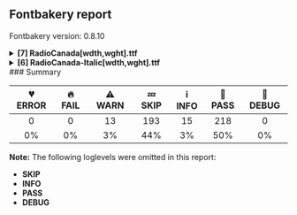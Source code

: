 ## Fontbakery report

Fontbakery version: 0.8.10

<details><summary><b>[7] RadioCanada[wdth,wght].ttf</b></summary><div><details><summary>⚠ <b>WARN:</b> Checking OS/2 achVendID. (<a href="https://font-bakery.readthedocs.io/en/stable/fontbakery/profiles/googlefonts.html#com.google.fonts/check/vendor_id">com.google.fonts/check/vendor_id</a>)</summary><div>


* ⚠ **WARN** OS/2 VendorID value 'NONE' is not yet recognized. If you registered it recently, then it's safe to ignore this warning message. Otherwise, you should set it to your own unique 4 character code, and register it with Microsoft at https://www.microsoft.com/typography/links/vendorlist.aspx
 [code: unknown]
</div></details><details><summary>⚠ <b>WARN:</b> Are there caret positions declared for every ligature? (<a href="https://font-bakery.readthedocs.io/en/stable/fontbakery/profiles/googlefonts.html#com.google.fonts/check/ligature_carets">com.google.fonts/check/ligature_carets</a>)</summary><div>


* ⚠ **WARN** This font lacks caret position values for ligature glyphs on its GDEF table. [code: lacks-caret-pos]
</div></details><details><summary>⚠ <b>WARN:</b> Is there kerning info for non-ligated sequences? (<a href="https://font-bakery.readthedocs.io/en/stable/fontbakery/profiles/googlefonts.html#com.google.fonts/check/kerning_for_non_ligated_sequences">com.google.fonts/check/kerning_for_non_ligated_sequences</a>)</summary><div>


* ⚠ **WARN** GPOS table lacks kerning info for the following non-ligated sequences:

	- d + uni0315

	- f + f

	- f + i

	- i + f

	- f + l

	- l + f

	- i + l

	- uni0295 + uni0315

	- uni0315 + uni02B7

	- l + uni0315

	- uni1E5B + uni0315 

	- And t + uni0315 [code: lacks-kern-info]
</div></details><details><summary>⚠ <b>WARN:</b> Ensure fonts have ScriptLangTags declared on the 'meta' table. (<a href="https://font-bakery.readthedocs.io/en/stable/fontbakery/profiles/googlefonts.html#com.google.fonts/check/meta/script_lang_tags">com.google.fonts/check/meta/script_lang_tags</a>)</summary><div>


* ⚠ **WARN** This font file does not have a 'meta' table. [code: lacks-meta-table]
</div></details><details><summary>⚠ <b>WARN:</b> Check font contains no unreachable glyphs (<a href="https://font-bakery.readthedocs.io/en/stable/fontbakery/profiles/universal.html#com.google.fonts/check/unreachable_glyphs">com.google.fonts/check/unreachable_glyphs</a>)</summary><div>


* ⚠ **WARN** The following glyphs could not be reached by codepoint or substitution rules:

	- macronmod
 [code: unreachable-glyphs]
</div></details><details><summary>⚠ <b>WARN:</b> Ensure dotted circle glyph is present and can attach marks. (<a href="https://font-bakery.readthedocs.io/en/stable/fontbakery/profiles/universal.html#com.google.fonts/check/dotted_circle">com.google.fonts/check/dotted_circle</a>)</summary><div>


* ⚠ **WARN** No dotted circle glyph present [code: missing-dotted-circle]
</div></details><details><summary>⚠ <b>WARN:</b> Are there any misaligned on-curve points? (<a href="https://font-bakery.readthedocs.io/en/stable/fontbakery/profiles/<Section: Outline Correctness Checks>.html#com.google.fonts/check/outline_alignment_miss">com.google.fonts/check/outline_alignment_miss</a>)</summary><div>


* ⚠ **WARN** The following glyphs have on-curve points which have potentially incorrect y coordinates:

	* Aring (U+00C5): X=411.0,Y=691.5 (should be at cap-height 690?)

	* Aring (U+00C5): X=245.5,Y=691.5 (should be at cap-height 690?)

	* IJ (U+0132): X=356.0,Y=-1.0 (should be at baseline 0?)

	* oe (U+0153): X=722.0,Y=1.5 (should be at baseline 0?)

	* uni018F (U+018F): X=246.0,Y=690.5 (should be at cap-height 690?)

	* uni0194 (U+0194): X=365.5,Y=-1.5 (should be at baseline 0?)

	* Aringacute (U+01FA): X=411.0,Y=691.5 (should be at cap-height 690?)

	* Aringacute (U+01FA): X=245.5,Y=691.5 (should be at cap-height 690?)

	* uni02B8 (U+02B8): X=11.0,Y=691.0 (should be at cap-height 690?)

	* uni02B8 (U+02B8): X=77.0,Y=691.0 (should be at cap-height 690?) 

	* And 12 more.

Use -F or --full-lists to disable shortening of long lists. [code: found-misalignments]
</div></details><br></div></details><details><summary><b>[6] RadioCanada-Italic[wdth,wght].ttf</b></summary><div><details><summary>⚠ <b>WARN:</b> Checking OS/2 achVendID. (<a href="https://font-bakery.readthedocs.io/en/stable/fontbakery/profiles/googlefonts.html#com.google.fonts/check/vendor_id">com.google.fonts/check/vendor_id</a>)</summary><div>


* ⚠ **WARN** OS/2 VendorID value 'NONE' is not yet recognized. If you registered it recently, then it's safe to ignore this warning message. Otherwise, you should set it to your own unique 4 character code, and register it with Microsoft at https://www.microsoft.com/typography/links/vendorlist.aspx
 [code: unknown]
</div></details><details><summary>⚠ <b>WARN:</b> Are there caret positions declared for every ligature? (<a href="https://font-bakery.readthedocs.io/en/stable/fontbakery/profiles/googlefonts.html#com.google.fonts/check/ligature_carets">com.google.fonts/check/ligature_carets</a>)</summary><div>


* ⚠ **WARN** This font lacks caret position values for ligature glyphs on its GDEF table. [code: lacks-caret-pos]
</div></details><details><summary>⚠ <b>WARN:</b> Is there kerning info for non-ligated sequences? (<a href="https://font-bakery.readthedocs.io/en/stable/fontbakery/profiles/googlefonts.html#com.google.fonts/check/kerning_for_non_ligated_sequences">com.google.fonts/check/kerning_for_non_ligated_sequences</a>)</summary><div>


* ⚠ **WARN** GPOS table lacks kerning info for the following non-ligated sequences:

	- d + uni0315

	- f + f

	- f + i

	- i + f

	- f + l

	- l + f

	- i + l

	- uni0295 + uni0315

	- uni0315 + uni02B7

	- l + uni0315

	- uni1E5B + uni0315 

	- And t + uni0315 [code: lacks-kern-info]
</div></details><details><summary>⚠ <b>WARN:</b> Ensure fonts have ScriptLangTags declared on the 'meta' table. (<a href="https://font-bakery.readthedocs.io/en/stable/fontbakery/profiles/googlefonts.html#com.google.fonts/check/meta/script_lang_tags">com.google.fonts/check/meta/script_lang_tags</a>)</summary><div>


* ⚠ **WARN** This font file does not have a 'meta' table. [code: lacks-meta-table]
</div></details><details><summary>⚠ <b>WARN:</b> Ensure dotted circle glyph is present and can attach marks. (<a href="https://font-bakery.readthedocs.io/en/stable/fontbakery/profiles/universal.html#com.google.fonts/check/dotted_circle">com.google.fonts/check/dotted_circle</a>)</summary><div>


* ⚠ **WARN** No dotted circle glyph present [code: missing-dotted-circle]
</div></details><details><summary>⚠ <b>WARN:</b> Are there any misaligned on-curve points? (<a href="https://font-bakery.readthedocs.io/en/stable/fontbakery/profiles/<Section: Outline Correctness Checks>.html#com.google.fonts/check/outline_alignment_miss">com.google.fonts/check/outline_alignment_miss</a>)</summary><div>


* ⚠ **WARN** The following glyphs have on-curve points which have potentially incorrect y coordinates:

	* exclam (U+0021): X=133.0,Y=-0.5 (should be at baseline 0?)

	* period (U+002E): X=85.0,Y=-0.5 (should be at baseline 0?)

	* two (U+0032): X=272.5,Y=688.0 (should be at cap-height 690?)

	* six (U+0036): X=535.0,Y=688.5 (should be at cap-height 690?)

	* nine (U+0039): X=103.0,Y=2.0 (should be at baseline 0?)

	* colon (U+003A): X=85.0,Y=-0.5 (should be at baseline 0?)

	* question (U+003F): X=219.0,Y=-0.5 (should be at baseline 0?)

	* G (U+0047): X=394.0,Y=1.0 (should be at baseline 0?)

	* braceleft (U+007B): X=187.0,Y=-254.0 (should be at descender -255?)

	* braceright (U+007D): X=197.5,Y=691.0 (should be at cap-height 690?) 

	* And 85 more.

Use -F or --full-lists to disable shortening of long lists. [code: found-misalignments]
</div></details><br></div></details>
### Summary

| 💔 ERROR | 🔥 FAIL | ⚠ WARN | 💤 SKIP | ℹ INFO | 🍞 PASS | 🔎 DEBUG |
|:-----:|:----:|:----:|:----:|:----:|:----:|:----:|
| 0 | 0 | 13 | 193 | 15 | 218 | 0 |
| 0% | 0% | 3% | 44% | 3% | 50% | 0% |

**Note:** The following loglevels were omitted in this report:
* **SKIP**
* **INFO**
* **PASS**
* **DEBUG**
